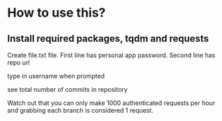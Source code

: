 # How to use this?

## Install required packages, tqdm and requests

Create file.txt file. First line has personal app password. Second line has repo url

type in username when prompted

see total number of commits in repository

Watch out that you can only make 1000 authenticated requests per hour and grabbing each branch is considered 1 request.
